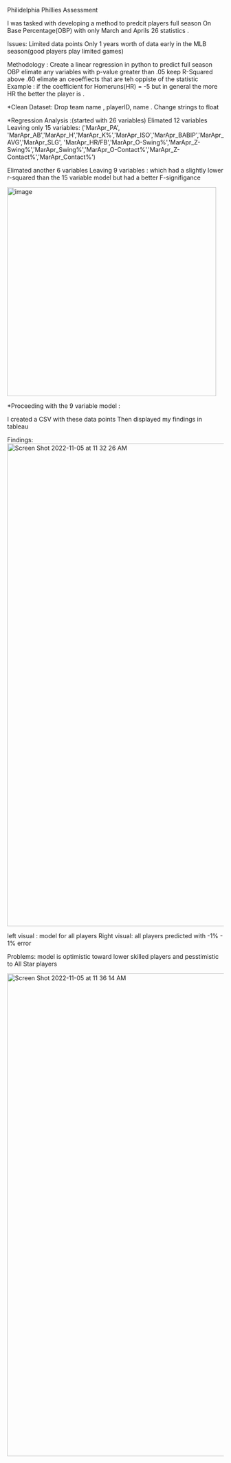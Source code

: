 Philidelphia Phillies Assessment 

I was tasked with developing a method to predcit players full season On Base Percentage(OBP) with only March and Aprils 26 statistics .

Issues:
Limited data points
Only 1 years worth of data 
early in the MLB season(good players play limited games)

Methodology :
Create a linear regression in python to predict full season OBP
elimate any variables with p-value greater than .05
keep R-Squared above .60
elimate an ceoeffiects that are teh oppiste of the statistic 
  Example : if the coefficient for Homeruns(HR) = -5 but in general the more HR the better the player is . 
  

*Clean Dataset:
Drop team name , playerID, name .
Change strings to float 

*Regression Analysis :(started with 26 variables)
Elimated 12 variables 
Leaving only 15 variables:
('MarApr_PA', 'MarApr_AB','MarApr_H','MarApr_K%','MarApr_ISO','MarApr_BABIP','MarApr_AVG','MarApr_SLG', 'MarApr_HR/FB','MarApr_O-Swing%','MarApr_Z-Swing%','MarApr_Swing%','MarApr_O-Contact%','MarApr_Z-Contact%','MarApr_Contact%')

Elimated another 6 variables
Leaving 9 variables : 
which had a slightly lower r-squared than the 15 variable model but had a better F-signifigance 

<img width="486" alt="image" src="https://user-images.githubusercontent.com/101025003/200127519-2dbed977-2b15-41ac-a3ce-611d78f776c4.png">


*Proceeding with the 9 variable model :

I created a CSV with these data points
Then displayed my findings in tableau 


Findings: 
<img width="1123" alt="Screen Shot 2022-11-05 at 11 32 26 AM" src="https://user-images.githubusercontent.com/101025003/200127625-6964f4ca-90a9-4c54-96c3-659d98c74ec8.png">

left visual : model for all players 
Right visual: all players predicted with -1% - 1% error 


Problems:
model is optimistic toward lower skilled players and pesstimistic to All Star players 

<img width="1123" alt="Screen Shot 2022-11-05 at 11 36 14 AM" src="https://user-images.githubusercontent.com/101025003/200127808-94ed19d3-a6a5-46b8-9146-bfd9000d58a3.png">






